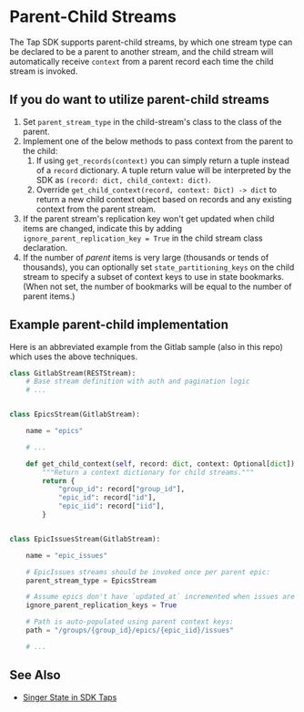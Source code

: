 # Parent-Child Streams

The Tap SDK supports parent-child streams, by which one stream type can be declared to
be a parent to another stream, and the child stream will automatically receive `context`
from a parent record each time the child stream is invoked.

## If you do want to utilize parent-child streams

1. Set `parent_stream_type` in the child-stream's class to the class of the parent.
2. Implement one of the below methods to pass context from the parent to the child:
   1. If using `get_records(context)` you can simply return a tuple instead of a `record`
      dictionary. A tuple return value will be interpreted by the SDK as
      `(record: dict, child_context: dict)`.
   1. Override `get_child_context(record, context: Dict) -> dict` to return a new
      child context object based on records and any existing context from the parent stream.
3. If the parent stream's replication key won't get updated when child items are changed,
   indicate this by adding `ignore_parent_replication_key = True` in the child stream
   class declaration.
4. If the number of _parent_ items is very large (thousands or tends of thousands), you can
   optionally set `state_partitioning_keys` on the child stream to specify a subset of context keys to use
   in state bookmarks. (When not set, the number of bookmarks will be equal to the number
   of parent items.)

## Example parent-child implementation

Here is an abbreviated example from the Gitlab sample (also in this repo) which uses the
above techniques.

```py
class GitlabStream(RESTStream):
    # Base stream definition with auth and pagination logic 
    # ...


class EpicsStream(GitlabStream):

    name = "epics"

    # ...

    def get_child_context(self, record: dict, context: Optional[dict]) -> dict:
        """Return a context dictionary for child streams."""
        return {
            "group_id": record["group_id"],
            "epic_id": record["id"],
            "epic_iid": record["iid"],
        }


class EpicIssuesStream(GitlabStream):

    name = "epic_issues"

    # EpicIssues streams should be invoked once per parent epic:
    parent_stream_type = EpicsStream  

    # Assume epics don't have `updated_at` incremented when issues are changed:
    ignore_parent_replication_keys = True

    # Path is auto-populated using parent context keys:
    path = "/groups/{group_id}/epics/{epic_iid}/issues"

    # ...
```

## See Also

- [Singer State in SDK Taps](./implementation/state.md)
